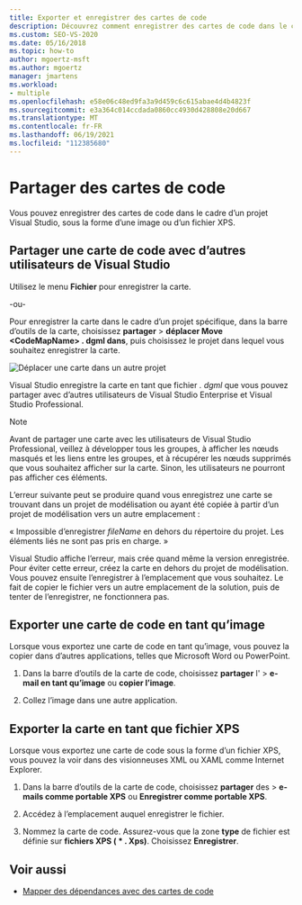 ```yaml
---
title: Exporter et enregistrer des cartes de code
description: Découvrez comment enregistrer des cartes de code dans le cadre d’un projet Visual Studio, sous la forme d’une image ou d’un fichier XPS.
ms.custom: SEO-VS-2020
ms.date: 05/16/2018
ms.topic: how-to
author: mgoertz-msft
ms.author: mgoertz
manager: jmartens
ms.workload:
- multiple
ms.openlocfilehash: e58e06c48ed9fa3a9d459c6c615abae4d4b4823f
ms.sourcegitcommit: e3a364c014ccdada0860cc4930d428808e20d667
ms.translationtype: MT
ms.contentlocale: fr-FR
ms.lasthandoff: 06/19/2021
ms.locfileid: "112385680"
---
```

# <a name="share-code-maps"></a>Partager des cartes de code

Vous pouvez enregistrer des cartes de code dans le cadre d’un projet Visual Studio, sous la forme d’une image ou d’un fichier XPS.

## <a name="share-a-code-map-with-other-visual-studio-users"></a>Partager une carte de code avec d’autres utilisateurs de Visual Studio

Utilisez le menu **Fichier** pour enregistrer la carte.

-ou-

Pour enregistrer la carte dans le cadre d’un projet spécifique, dans la barre d’outils de la carte, choisissez **partager**  >  **déplacer Move \<CodeMapName> . dgml dans**, puis choisissez le projet dans lequel vous souhaitez enregistrer la carte.

![Déplacer une carte dans un autre projet](../modeling/media/codemapsmovemapmenu.png)

Visual Studio enregistre la carte en tant que fichier *. dgml* que vous pouvez partager avec d’autres utilisateurs de Visual Studio Enterprise et Visual Studio Professional.

> [!NOTE]
> Avant de partager une carte avec les utilisateurs de Visual Studio Professional, veillez à développer tous les groupes, à afficher les nœuds masqués et les liens entre les groupes, et à récupérer les nœuds supprimés que vous souhaitez afficher sur la carte. Sinon, les utilisateurs ne pourront pas afficher ces éléments.
>
> L’erreur suivante peut se produire quand vous enregistrez une carte se trouvant dans un projet de modélisation ou ayant été copiée à partir d’un projet de modélisation vers un autre emplacement :
>
> « Impossible d’enregistrer *fileName* en dehors du répertoire du projet. Les éléments liés ne sont pas pris en charge. »
>
> Visual Studio affiche l’erreur, mais crée quand même la version enregistrée. Pour éviter cette erreur, créez la carte en dehors du projet de modélisation. Vous pouvez ensuite l’enregistrer à l’emplacement que vous souhaitez. Le fait de copier le fichier vers un autre emplacement de la solution, puis de tenter de l’enregistrer, ne fonctionnera pas.

## <a name="export-a-code-map-as-an-image"></a>Exporter une carte de code en tant qu’image

Lorsque vous exportez une carte de code en tant qu’image, vous pouvez la copier dans d’autres applications, telles que Microsoft Word ou PowerPoint.

1. Dans la barre d’outils de la carte de code, choisissez **partager** l'  >  **e-mail en tant qu’image** ou **copier l’image**.

2. Collez l’image dans une autre application.

## <a name="export-the-map-as-an-xps-file"></a>Exporter la carte en tant que fichier XPS

Lorsque vous exportez une carte de code sous la forme d’un fichier XPS, vous pouvez la voir dans des visionneuses XML ou XAML comme Internet Explorer.

1. Dans la barre d’outils de la carte de code, choisissez **partager** des  >  **e-mails comme portable XPS** ou **Enregistrer comme portable XPS**.

2. Accédez à l’emplacement auquel enregistrer le fichier.

3. Nommez la carte de code. Assurez-vous que la zone **type** de fichier est définie sur **fichiers XPS ( \* . Xps)**. Choisissez **Enregistrer**.

## <a name="see-also"></a>Voir aussi

- [Mapper des dépendances avec des cartes de code](../modeling/map-dependencies-across-your-solutions.md)
